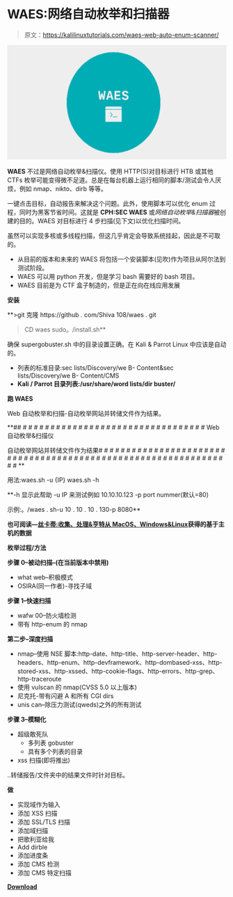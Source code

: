 # WAES:网络自动枚举和扫描器

> 原文：<https://kalilinuxtutorials.com/waes-web-auto-enum-scanner/>

[![WAES : Web Auto Enum & Scanner](img/2257262527e8d35302b8711f67f87039.png "WAES : Web Auto Enum & Scanner")](https://1.bp.blogspot.com/-y7ZxCc7ivSM/XU7-dn7moNI/AAAAAAAAB2s/VO1FUZA_dxQvoxSJyIbYrvxNzpCHxuNZACLcBGAs/s1600/banner%25281%2529.png)

**WAES** 不过是网络自动枚举&扫描仪。使用 HTTP(S)对目标进行 HTB 或其他 CTFs 枚举可能变得微不足道。总是在每台机器上运行相同的脚本/测试会令人厌烦，例如 nmap、nikto、dirb 等等。

一键点击目标，自动报告来解决这个问题。此外，使用脚本可以优化 enum 过程，同时为黑客节省时间。这就是 **CPH:SEC WAES** 或*网络自动枚举&扫描器*被创建的目的。WAES 对目标进行 4 步扫描(见下文)以优化扫描时间。

虽然可以实现多核或多线程扫描，但这几乎肯定会导致系统挂起，因此是不可取的。

*   从目前的版本和未来的 WAES 将包括一个安装脚本(见吹)作为项目从阿尔法到测试阶段。
*   WAES 可以用 python 开发，但是学习 bash 需要好的 bash 项目。
*   WAES 目前是为 CTF 盒子制造的，但是正在向在线应用发展

**安装**

**>git 克隆 https://github . com/Shiva 108/waes . git
>CD waes
>sudo。/install.sh**

确保 supergobuster.sh 中的目录设置正确。在 Kali & Parrot Linux 中应该是自动的。

*   列表的标准目录:sec lists/Discovery/we B- Content&sec lists/Discovery/we B- Content/CMS
*   **Kali / Parrot 目录列表:/usr/share/word lists/dir buster/**

**跑 WAES**

Web 自动枚举和扫描-自动枚举网站并转储文件作为结果。

**## # # # # # # # # # # # # # # # # # # # # # # # # # # # # # # # # # Web 自动枚举&扫描仪

自动枚举网站并转储文件作为结果# # # # # # # # # # # # # # # # # # # # # # # # # # # # # # # # # # # # # # # # # # # # # # # # # # # # # # # # # # # # # # # # **

用法:waes.sh -u {IP} waes.sh -h

**-h 显示此帮助
-u IP 来测试例如 10.10.10.123
-p port nummer(默认=80)

示例:。/waes . sh-u 10 . 10 . 10 . 130-p 8080**

**也可阅读—[丝卡蒂:收集、处理&亨特从 MacOS、Windows&Linux](https://kalilinuxtutorials.com/skadi-macos-windows-linux/)获得的基于主机的数据**

**枚举过程/方法**

**步骤 0–被动扫描–(在当前版本中禁用)**

*   what web–积极模式
*   OSIRA(同一作者)-寻找子域

**步骤 1–快速扫描**

*   wafw 00–防火墙检测
*   带有 http-enum 的 nmap

**第二步–深度扫描**

*   nmap–使用 NSE 脚本:http-date、http-title、http-server-header、http-headers、http-enum、http-devframework、http-dombased-xss、http-stored-xss、http-xssed、http-cookie-flags、http-errors、http-grep、http-traceroute
*   使用 vulscan 的 nmap(CVSS 5.0 以上版本)
*   尼克托-带有闪避 A 和所有 CGI dirs
*   unis can–除压力测试(qweds)之外的所有测试

**步骤 3–模糊化**

*   超级敢死队
    *   多列表 gobuster
    *   具有多个列表的目录
*   xss 扫描(即将推出)

..转储报告/文件夹中的结果文件时针对目标。

**做**

*   实现域作为输入
*   添加 XSS 扫描
*   添加 SSL/TLS 扫描
*   添加域扫描
*   把歌利亚给我
*   Add dirble
*   添加进度条
*   添加 CMS 检测
*   添加 CMS 特定扫描

[**Download**](https://github.com/Shiva108/WAES)